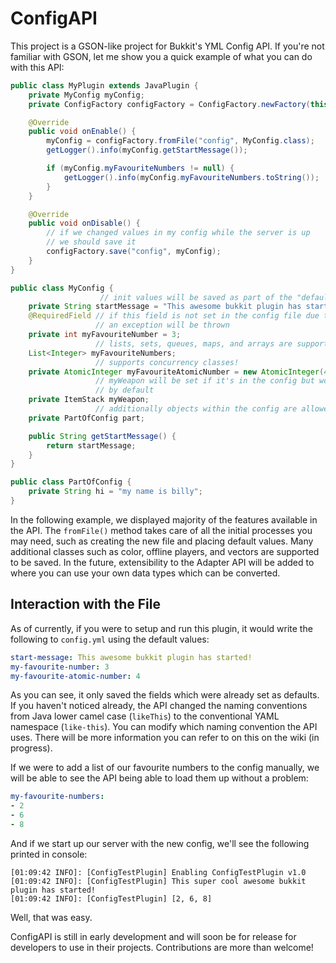 # ConfigAPI
This project is a GSON-like project for Bukkit's YML Config API. If you're not familiar with GSON, let me show you a quick example of what you can do with this API:

```java
public class MyPlugin extends JavaPlugin {
    private MyConfig myConfig;
    private ConfigFactory configFactory = ConfigFactory.newFactory(this);

    @Override
    public void onEnable() {
        myConfig = configFactory.fromFile("config", MyConfig.class);
        getLogger().info(myConfig.getStartMessage());

        if (myConfig.myFavouriteNumbers != null) {
            getLogger().info(myConfig.myFavouriteNumbers.toString());
        }
    }

    @Override
    public void onDisable() {
        // if we changed values in my config while the server is up
        // we should save it
        configFactory.save("config", myConfig);
    }
}

public class MyConfig {
                    // init values will be saved as part of the "default config"
    private String startMessage = "This awesome bukkit plugin has started!";
    @RequiredField // if this field is not set in the config file due to user error
                   // an exception will be thrown
    private int myFavouriteNumber = 3;
                   // lists, sets, queues, maps, and arrays are supported!
    List<Integer> myFavouriteNumbers;
                   // supports concurrency classes!
    private AtomicInteger myFavouriteAtomicNumber = new AtomicInteger(4);
                   // myWeapon will be set if it's in the config but won't exist
                   // by default
    private ItemStack myWeapon;
                   // additionally objects within the config are allowed
    private PartOfConfig part;

    public String getStartMessage() {
        return startMessage;
    }
}

public class PartOfConfig {
    private String hi = "my name is billy";
}
```

In the following example, we displayed majority of the features available in the API. The `fromFile()` method takes care of all the initial processes you may need, such as creating the new file and placing default values. Many additional classes such as color, offline players, and vectors are supported to be saved. In the future, extensibility to the Adapter API will be added to where you can use your own data types which can be converted.

## Interaction with the File

As of currently, if you were to setup and run this plugin, it would write the following to `config.yml` using the default values:

```yml
start-message: This awesome bukkit plugin has started!
my-favourite-number: 3
my-favourite-atomic-number: 4
```

As you can see, it only saved the fields which were already set as defaults. If you haven't noticed already, the API changed the naming conventions from Java lower camel case (`likeThis`) to the conventional YAML namespace (`like-this`). You can modify which naming convention the API uses. There will be more information you can refer to on this on the wiki (in progress).

If we were to add a list of our favourite numbers to the config manually, we will be able to see the API being able to load them up without a problem:

```yml
my-favourite-numbers:
- 2
- 6
- 8
```

And if we start up our server with the new config, we'll see the following printed in console:

```
[01:09:42 INFO]: [ConfigTestPlugin] Enabling ConfigTestPlugin v1.0
[01:09:42 INFO]: [ConfigTestPlugin] This super cool awesome bukkit plugin has started!
[01:09:42 INFO]: [ConfigTestPlugin] [2, 6, 8]
```

Well, that was easy.

ConfigAPI is still in early development and will soon be for release for developers to use in their projects. Contributions are more than welcome!
